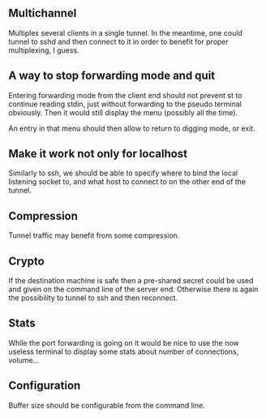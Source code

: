 Multichannel
------------

Multiplex several clients in a single tunnel.
In the meantime, one could tunnel to sshd and then connect to it in order to
benefit for proper multiplexing, I guess.


A way to stop forwarding mode and quit
-------------------------------------

Entering forwarding mode from the client end should not prevent st to continue
reading stdin, just without forwarding to the pseudo terminal obviously. Then
it would still display the menu (possibly all the time).

An entry in that menu should then allow to return to digging mode, or exit.


Make it work not only for localhost
-----------------------------------

Similarly to ssh, we should be able to specify where to bind the local
listening socket to, and what host to connect to on the other end of the
tunnel.


Compression
-----------

Tunnel traffic may benefit from some compression.


Crypto
------

If the destination machine is safe then a pre-shared secret could be used and
given on the command line of the server end. Otherwise there is again the
possibility to tunnel to ssh and then reconnect.


Stats
-----

While the port forwarding is going on it would be nice to use the now useless
terminal to display some stats about number of connections, volume...


Configuration
-------------

Buffer size should be configurable from the command line.
